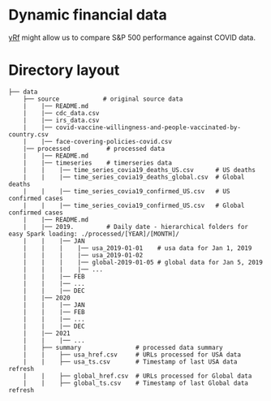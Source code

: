 # Dynamic financial data

[yRf](https://ropensci.org/blog/2022/07/26/package-yfr/) might allow us to compare S&P 500 performance against COVID data.

# Directory layout

    ├── data    
        ├── source            # original source data
        |    |── README.md
        |    |── cdc_data.csv
        |    |── irs_data.csv
        |    |── covid-vaccine-willingness-and-people-vaccinated-by-country.csv
        |    |── face-covering-policies-covid.csv
        |── processed          # processed data
        |    |── README.md     
        |    |── timeseries    # timerseries data
        |    |    |── time_series_covia19_deaths_US.csv      # US deaths
        |    |    |── time_series_covia19_deaths_global.csv  # Global deaths
        |    |    |── time_series_covia19_confirmed_US.csv   # US confirmed cases
        |    |    |── time_series_covia19_confirmed_US.csv   # Global confirmed cases   
        |    |── README.md       
        |    |── 2019.         # Daily date - hierarchical folders for easy Spark loading: ./processed/[YEAR]/[MONTH]/
        |    |    |── JAN
        |    |    |    |── usa_2019-01-01    # usa data for Jan 1, 2019
        |    |    |    |── usa_2019-01-02
        |    |    |    |── global-2019-01-05 # global data for Jan 5, 2019
        |    |    |    |── ...
        |    |    |── FEB
        |    |    |── ...
        |    |    |── DEC
        |    |── 2020
        |    |    |── JAN
        |    |    |── FEB
        |    |    |── ...
        |    |    |── DEC
        |    |── 2021
        |    |    |── ...
        |    ├── summary               # processed data summary
        |    |    ├── usa_href.csv     # URLs processed for USA data
        |    |    ├── usa_ts.csv       # Timestamp of last USA data refresh
        |    |    ├── global_href.csv  # URLs processed for Global data
        |    |    ├── global_ts.csv    # Timestamp of last Global data refresh
